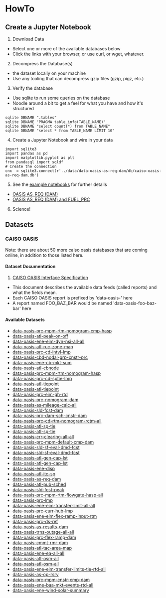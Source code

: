 # HowTo

## Create a Jupyter Notebook

1. Download Data
  * Select one or more of the available databases below
  * Click the links with your browser, or use curl, or wget, whatever.
2. Decompress the Database(s)
  * the dataset locally on your machine
  * Use any tooling that can decompress gzip files (gzip, pigz, etc.)
3. Verify the database
  * Use sqlite to run some queries on the database
  * Noodle around a bit to get a feel for what you have and how it's structured
```sqlite3
sqlite DBNAME ".tables"
sqlite DBNAME "PRAGMA table_info(TABLE_NAME)"
sqlite DBNAME "select count(*) from TABLE_NAME"
sqlite DBNAME "select * from TABLE_NAME LIMIT 10"
```
4. Create a Jupyter Notebook and wire in your data
```python3
import sqlite3
import pandas as pd
import matplotlib.pyplot as plt
from pandasql import sqldf
# Create the connection
cnx  = sqlite3.connect(r'../data/data-oasis-as-req-dam/db/caiso-oasis-as-req-dam.db')
```
5. See the [example notebooks](../notebooks) for further details
  * [OASIS AS_REQ (DAM)](../notebooks/oasis-as-req-dam.ipynb)
  * [OASIS AS_REQ (DAM) and FUEL_PRC](../notebooks/oasis-as-req-dam-and-fuel-prc.ipynb)
6. Science!

## Datasets

### CAISO OASIS

Note: there are about 50 more caiso oasis databases that are coming online, in addition to those listed here.

#### Dataset Documentation

1. [CAISO OASIS Interface Specification](./caiso/OASIS-InterfaceSpecification_v5_1_8Clean_Independent2019Release.pdf)
  * This document describes the available data feeds (called reports) and what the fields mean.
  * Each CAISO OASIS report is prefixed by 'data-oasis-' here
  * A report named FOO_BAZ_BAR would be named 'data-oasis-foo-baz-bar' here

#### Available Datasets

* [data-oasis-prc-mpm-rtm-nomogram-cmp-hasp](https://s3.us-west-1.wasabisys.com/eap/energy-dashboard/data/data-oasis-prc-mpm-rtm-nomogram-cmp-hasp/db/data-oasis-prc-mpm-rtm-nomogram-cmp-hasp_00.db.gz)
* [data-oasis-atl-peak-on-off](https://s3.us-west-1.wasabisys.com/eap/energy-dashboard/data/data-oasis-atl-peak-on-off/db/data-oasis-atl-peak-on-off_00.db.gz)
* [data-oasis-ene-eim-dyn-nsi-all-all](https://s3.us-west-1.wasabisys.com/eap/energy-dashboard/data/data-oasis-ene-eim-dyn-nsi-all-all/db/data-oasis-ene-eim-dyn-nsi-all-all_00.db.gz)
* [data-oasis-atl-ruc-zone-map](https://s3.us-west-1.wasabisys.com/eap/energy-dashboard/data/data-oasis-atl-ruc-zone-map/db/data-oasis-atl-ruc-zone-map_00.db.gz)
* [data-oasis-prc-cd-intvl-lmp](https://s3.us-west-1.wasabisys.com/eap/energy-dashboard/data/data-oasis-prc-cd-intvl-lmp/db/data-oasis-prc-cd-intvl-lmp_00.db.gz)
* [data-oasis-cbd-nodal-grp-cnstr-prc](https://s3.us-west-1.wasabisys.com/eap/energy-dashboard/data/data-oasis-cbd-nodal-grp-cnstr-prc/db/data-oasis-cbd-nodal-grp-cnstr-prc_00.db.gz)
* [data-oasis-ene-cb-mkt-sum](https://s3.us-west-1.wasabisys.com/eap/energy-dashboard/data/data-oasis-ene-cb-mkt-sum/db/data-oasis-ene-cb-mkt-sum_00.db.gz)
* [data-oasis-atl-cbnode](https://s3.us-west-1.wasabisys.com/eap/energy-dashboard/data/data-oasis-atl-cbnode/db/data-oasis-atl-cbnode_00.db.gz)
* [data-oasis-prc-mpm-rtm-nomogram-hasp](https://s3.us-west-1.wasabisys.com/eap/energy-dashboard/data/data-oasis-prc-mpm-rtm-nomogram-hasp/db/data-oasis-prc-mpm-rtm-nomogram-hasp_00.db.gz)
* [data-oasis-prc-cd-sptie-lmp](https://s3.us-west-1.wasabisys.com/eap/energy-dashboard/data/data-oasis-prc-cd-sptie-lmp/db/data-oasis-prc-cd-sptie-lmp_00.db.gz)
* [data-oasis-atl-tiepoint](https://s3.us-west-1.wasabisys.com/eap/energy-dashboard/data/data-oasis-atl-tiepoint/db/data-oasis-atl-tiepoint_00.db.gz)
* [data-oasis-atl-tiepoint](https://s3.us-west-1.wasabisys.com/eap/energy-dashboard/data/data-oasis-atl-tiepoint/db/data-oasis-atl-tiepoint_01.db.gz)
* [data-oasis-prc-eim-gh-rtd](https://s3.us-west-1.wasabisys.com/eap/energy-dashboard/data/data-oasis-prc-eim-gh-rtd/db/data-oasis-prc-eim-gh-rtd_00.db.gz)
* [data-oasis-prc-nomogram-dam](https://s3.us-west-1.wasabisys.com/eap/energy-dashboard/data/data-oasis-prc-nomogram-dam/db/data-oasis-prc-nomogram-dam_00.db.gz)
* [data-oasis-as-mileage-calc-all](https://s3.us-west-1.wasabisys.com/eap/energy-dashboard/data/data-oasis-as-mileage-calc-all/db/data-oasis-as-mileage-calc-all_00.db.gz)
* [data-oasis-sld-fcst-dam](https://s3.us-west-1.wasabisys.com/eap/energy-dashboard/data/data-oasis-sld-fcst-dam/db/data-oasis-sld-fcst-dam_00.db.gz)
* [data-oasis-prc-dam-sch-cnstr-dam](https://s3.us-west-1.wasabisys.com/eap/energy-dashboard/data/data-oasis-prc-dam-sch-cnstr-dam/db/data-oasis-prc-dam-sch-cnstr-dam_00.db.gz)
* [data-oasis-prc-cd-rtm-nomogram-rctm-all](https://s3.us-west-1.wasabisys.com/eap/energy-dashboard/data/data-oasis-prc-cd-rtm-nomogram-rctm-all/db/data-oasis-prc-cd-rtm-nomogram-rctm-all_00.db.gz)
* [data-oasis-atl-sp-tie](https://s3.us-west-1.wasabisys.com/eap/energy-dashboard/data/data-oasis-atl-sp-tie/db/data-oasis-atl-sp-tie_01.db.gz)
* [data-oasis-atl-sp-tie](https://s3.us-west-1.wasabisys.com/eap/energy-dashboard/data/data-oasis-atl-sp-tie/db/data-oasis-atl-sp-tie_00.db.gz)
* [data-oasis-crr-clearing-all-all](https://s3.us-west-1.wasabisys.com/eap/energy-dashboard/data/data-oasis-crr-clearing-all-all/db/data-oasis-crr-clearing-all-all_00.db.gz)
* [data-oasis-prc-mpm-default-cmp-dam](https://s3.us-west-1.wasabisys.com/eap/energy-dashboard/data/data-oasis-prc-mpm-default-cmp-dam/db/data-oasis-prc-mpm-default-cmp-dam_00.db.gz)
* [data-oasis-sld-sf-eval-dmd-fcst](https://s3.us-west-1.wasabisys.com/eap/energy-dashboard/data/data-oasis-sld-sf-eval-dmd-fcst/db/data-oasis-sld-sf-eval-dmd-fcst_00.db.gz)
* [data-oasis-sld-sf-eval-dmd-fcst](https://s3.us-west-1.wasabisys.com/eap/energy-dashboard/data/data-oasis-sld-sf-eval-dmd-fcst/db/data-oasis-sld-sf-eval-dmd-fcst_01.db.gz)
* [data-oasis-atl-gen-cap-lst](https://s3.us-west-1.wasabisys.com/eap/energy-dashboard/data/data-oasis-atl-gen-cap-lst/db/data-oasis-atl-gen-cap-lst_00.db.gz)
* [data-oasis-atl-gen-cap-lst](https://s3.us-west-1.wasabisys.com/eap/energy-dashboard/data/data-oasis-atl-gen-cap-lst/db/data-oasis-atl-gen-cap-lst_01.db.gz)
* [data-oasis-ene-disp](https://s3.us-west-1.wasabisys.com/eap/energy-dashboard/data/data-oasis-ene-disp/db/data-oasis-ene-disp_00.db.gz)
* [data-oasis-atl-itc-sp](https://s3.us-west-1.wasabisys.com/eap/energy-dashboard/data/data-oasis-atl-itc-sp/db/data-oasis-atl-itc-sp_00.db.gz)
* [data-oasis-as-req-dam](https://s3.us-west-1.wasabisys.com/eap/energy-dashboard/data/data-oasis-as-req-dam/db/data-oasis-as-req-dam_00.db.gz)
* [data-oasis-atl-pub-sched](https://s3.us-west-1.wasabisys.com/eap/energy-dashboard/data/data-oasis-atl-pub-sched/db/data-oasis-atl-pub-sched_00.db.gz)
* [data-oasis-sld-fcst-peak](https://s3.us-west-1.wasabisys.com/eap/energy-dashboard/data/data-oasis-sld-fcst-peak/db/data-oasis-sld-fcst-peak_00.db.gz)
* [data-oasis-prc-mpm-rtm-flowgate-hasp-all](https://s3.us-west-1.wasabisys.com/eap/energy-dashboard/data/data-oasis-prc-mpm-rtm-flowgate-hasp-all/db/data-oasis-prc-mpm-rtm-flowgate-hasp-all_00.db.gz)
* [data-oasis-prc-lmp](https://s3.us-west-1.wasabisys.com/eap/energy-dashboard/data/data-oasis-prc-lmp/db/data-oasis-prc-lmp_00.db.gz)
* [data-oasis-ene-eim-transfer-limit-all-all](https://s3.us-west-1.wasabisys.com/eap/energy-dashboard/data/data-oasis-ene-eim-transfer-limit-all-all/db/data-oasis-ene-eim-transfer-limit-all-all_00.db.gz)
* [data-oasis-prc-curr-hub-lmp](https://s3.us-west-1.wasabisys.com/eap/energy-dashboard/data/data-oasis-prc-curr-hub-lmp/db/data-oasis-prc-curr-hub-lmp_00.db.gz)
* [data-oasis-ene-eim-flex-ramp-input-rtm](https://s3.us-west-1.wasabisys.com/eap/energy-dashboard/data/data-oasis-ene-eim-flex-ramp-input-rtm/db/data-oasis-ene-eim-flex-ramp-input-rtm_00.db.gz)
* [data-oasis-prc-ds-ref](https://s3.us-west-1.wasabisys.com/eap/energy-dashboard/data/data-oasis-prc-ds-ref/db/data-oasis-prc-ds-ref_00.db.gz)
* [data-oasis-as-results-dam](https://s3.us-west-1.wasabisys.com/eap/energy-dashboard/data/data-oasis-as-results-dam/db/data-oasis-as-results-dam_00.db.gz)
* [data-oasis-trns-outage-all-all](https://s3.us-west-1.wasabisys.com/eap/energy-dashboard/data/data-oasis-trns-outage-all-all/db/data-oasis-trns-outage-all-all_00.db.gz)
* [data-oasis-prc-flex-ramp-dam](https://s3.us-west-1.wasabisys.com/eap/energy-dashboard/data/data-oasis-prc-flex-ramp-dam/db/data-oasis-prc-flex-ramp-dam_00.db.gz)
* [data-oasis-cmmt-rmr-dam](https://s3.us-west-1.wasabisys.com/eap/energy-dashboard/data/data-oasis-cmmt-rmr-dam/db/data-oasis-cmmt-rmr-dam_00.db.gz)
* [data-oasis-atl-tac-area-map](https://s3.us-west-1.wasabisys.com/eap/energy-dashboard/data/data-oasis-atl-tac-area-map/db/data-oasis-atl-tac-area-map_00.db.gz)
* [data-oasis-ene-ea-all-all](https://s3.us-west-1.wasabisys.com/eap/energy-dashboard/data/data-oasis-ene-ea-all-all/db/data-oasis-ene-ea-all-all_00.db.gz)
* [data-oasis-atl-osm-all](https://s3.us-west-1.wasabisys.com/eap/energy-dashboard/data/data-oasis-atl-osm-all/db/data-oasis-atl-osm-all_01.db.gz)
* [data-oasis-atl-osm-all](https://s3.us-west-1.wasabisys.com/eap/energy-dashboard/data/data-oasis-atl-osm-all/db/data-oasis-atl-osm-all_00.db.gz)
* [data-oasis-ene-eim-transfer-limits-tie-rtd-all](https://s3.us-west-1.wasabisys.com/eap/energy-dashboard/data/data-oasis-ene-eim-transfer-limits-tie-rtd-all/db/data-oasis-ene-eim-transfer-limits-tie-rtd-all_00.db.gz)
* [data-oasis-as-op-rsrv](https://s3.us-west-1.wasabisys.com/eap/energy-dashboard/data/data-oasis-as-op-rsrv/db/data-oasis-as-op-rsrv_00.db.gz)
* [data-oasis-prc-mpm-cnstr-cmp-dam](https://s3.us-west-1.wasabisys.com/eap/energy-dashboard/data/data-oasis-prc-mpm-cnstr-cmp-dam/db/data-oasis-prc-mpm-cnstr-cmp-dam_00.db.gz)
* [data-oasis-ene-baa-mkt-events-rtd-all](https://s3.us-west-1.wasabisys.com/eap/energy-dashboard/data/data-oasis-ene-baa-mkt-events-rtd-all/db/data-oasis-ene-baa-mkt-events-rtd-all_00.db.gz)
* [data-oasis-ene-wind-solar-summary](https://s3.us-west-1.wasabisys.com/eap/energy-dashboard/data/data-oasis-ene-wind-solar-summary/db/data-oasis-ene-wind-solar-summary_00.db.gz)

